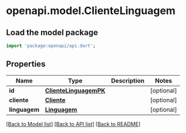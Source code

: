 # openapi.model.ClienteLinguagem

## Load the model package
```dart
import 'package:openapi/api.dart';
```

## Properties
Name | Type | Description | Notes
------------ | ------------- | ------------- | -------------
**id** | [**ClienteLinguagemPK**](ClienteLinguagemPK.md) |  | [optional] 
**cliente** | [**Cliente**](Cliente.md) |  | [optional] 
**linguagem** | [**Linguagem**](Linguagem.md) |  | [optional] 

[[Back to Model list]](../README.md#documentation-for-models) [[Back to API list]](../README.md#documentation-for-api-endpoints) [[Back to README]](../README.md)


